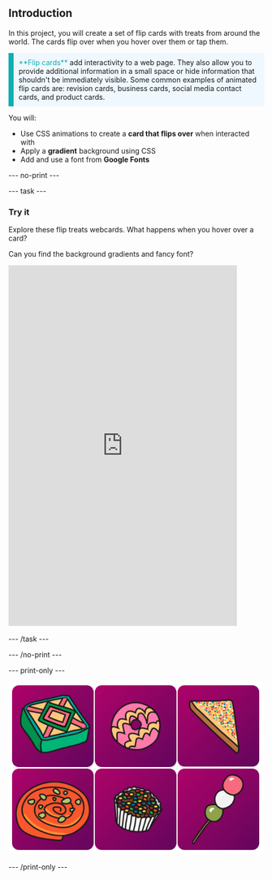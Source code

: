 ## Introduction

In this project, you will create a set of flip cards with treats from around the world. The cards flip over when you hover over them or tap them. 

<p style="border-left: solid; border-width:10px; border-color: #0faeb0; background-color: aliceblue; padding: 10px;">
<span style="color: #0faeb0">**Flip cards**</span> add interactivity to a web page. They also allow you to provide additional information in a small space or hide information that shouldn't be immediately visible. Some common examples of animated flip cards are: revision cards, business cards, social media contact cards, and product cards. 
</p>

You will:
+ Use CSS animations to create a **card that flips over** when interacted with
+ Apply a **gradient** background using CSS
+ Add and use a font from **Google Fonts**

--- no-print ---

--- task ---

### Try it

Explore these flip treats webcards. What happens when you hover over a card? 

Can you find the background gradients and fancy font?

<iframe src="https://trinket.io/embed/html/d32996ce0d?outputOnly=true" width="450" height="710" frameborder="0" marginwidth="0" marginheight="0" allowfullscreen></iframe>

--- /task ---

--- /no-print ---

--- print-only ---

![Completed project](images/showcase_static.png)

--- /print-only ---
